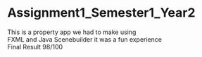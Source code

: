 # Assignment1_Semester1_Year2  
This is a property app we had to make using   
FXML and Java Scenebuilder it was a fun experience  
Final Result 98/100
 